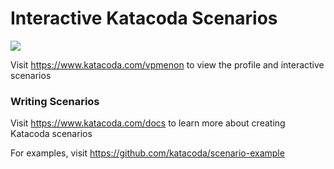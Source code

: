 # Interactive Katacoda Scenarios

[![](http://shields.katacoda.com/katacoda/vpmenon/count.svg)](https://www.katacoda.com/vpmenon "Get your profile on Katacoda.com")

Visit https://www.katacoda.com/vpmenon to view the profile and interactive scenarios

### Writing Scenarios
Visit https://www.katacoda.com/docs to learn more about creating Katacoda scenarios

For examples, visit https://github.com/katacoda/scenario-example
